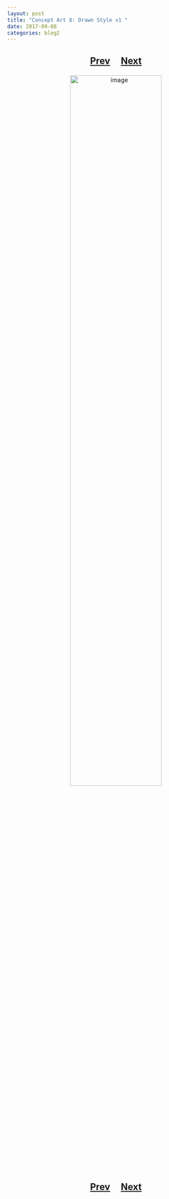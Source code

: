 ```yaml
---
layout: post
title: "Concept Art 8: Drawn Style v1 "
date: 2017-09-08
categories: blog2
---
```


<h2>
  <p style="text-align:center;">
    <a href="/wingsofthechorus/archive/2017/07/25/conceptart7">Prev</a>
    &nbsp;&nbsp;&nbsp;
    <a href="/wingsofthechorus/archive/2018/01/08/conceptart9">Next</a>
  </p>
</h2>

<p style="text-align:center;">
  <img src="/wingsofthechorus/images/conceptart/ca8.png" width="65%" alt="image"/>
</p>

<h2>
  <p style="text-align:center;">
    <a href="/wingsofthechorus/archive/2017/07/25/conceptart7">Prev</a>
    &nbsp;&nbsp;&nbsp;
    <a href="/wingsofthechorus/archive/2018/01/08/conceptart9">Next</a>
  </p>
</h2>
